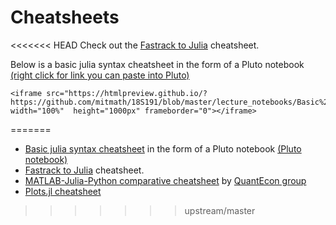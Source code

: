 # Cheatsheets

<<<<<<< HEAD
Check out the [Fastrack to Julia](https://juliadocs.github.io/Julia-Cheat-Sheet/) cheatsheet.

Below is a basic julia syntax cheatsheet in the form of a Pluto notebook [(right click for link you can paste into Pluto)](https://github.com/mitmath/18S191/blob/master/lecture_notebooks/Basic%20Julia%20syntax.jl)

~~~
<iframe src="https://htmlpreview.github.io/?https://github.com/mitmath/18S191/blob/master/lecture_notebooks/Basic%20Julia%20syntax.html" width="100%"  height="1000px" frameborder="0"></iframe>
~~~


=======
- [Basic julia syntax cheatsheet](https://htmlpreview.github.io/?https://github.com/mitmath/18S191/blob/master/lecture_notebooks/Basic%20Julia%20syntax.html) in the form of a Pluto notebook [(Pluto notebook)](https://github.com/mitmath/18S191/blob/master/lecture_notebooks/Basic%20Julia%20syntax.jl)
- [Fastrack to Julia](https://juliadocs.github.io/Julia-Cheat-Sheet/) cheatsheet.
- [MATLAB-Julia-Python comparative cheatsheet](https://cheatsheets.quantecon.org/) by [QuantEcon group](https://quantecon.org)
- [Plots.jl cheatsheet](https://github.com/sswatson/cheatsheets/blob/master/plotsjl-cheatsheet.pdf)
>>>>>>> upstream/master
